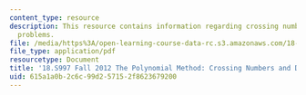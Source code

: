 ```yaml
---
content_type: resource
description: This resource contains information regarding crossing numbers and distance
  problems.
file: /media/https%3A/open-learning-course-data-rc.s3.amazonaws.com/18-s997-the-polynomial-method-fall-2012/615a1a0b2c6c99d257152f8623679200_MIT18_S997F12_lec8.pdf
file_type: application/pdf
resourcetype: Document
title: '18.S997 Fall 2012 The Polynomial Method: Crossing Numbers and Distance Problems'
uid: 615a1a0b-2c6c-99d2-5715-2f8623679200
---
```

